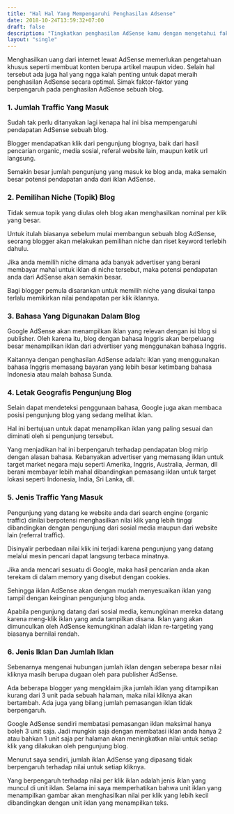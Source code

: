 ```yaml
---
title: "Hal Hal Yang Mempengaruhi Penghasilan Adsense"
date: 2018-10-24T13:59:32+07:00
draft: false
description: "Tingkatkan penghasilan AdSense kamu dengan mengetahui faktor yang dapat mempengaruhi nilai per klik dari iklan AdSense."
layout: "single"
---
```


Menghasilkan uang dari internet lewat AdSense memerlukan pengetahuan khusus seperti membuat konten berupa artikel maupun video. Selain hal tersebut ada juga hal yang ngga kalah penting untuk dapat meraih penghasilan AdSense secara optimal. Simak faktor-faktor yang berpengaruh pada penghasilan AdSense sebuah blog.

### 1. Jumlah Traffic Yang Masuk

Sudah tak perlu ditanyakan lagi kenapa hal ini bisa mempengaruhi pendapatan AdSense sebuah blog.

Blogger mendapatkan klik dari pengunjung blognya, baik dari hasil pencarian organic, media sosial, referal website lain, maupun ketik url langsung.

Semakin besar jumlah pengunjung yang masuk ke blog anda, maka semakin besar potensi pendapatan anda dari iklan AdSense.

### 2. Pemilihan Niche (Topik) Blog

Tidak semua topik yang diulas oleh blog akan menghasilkan nominal per klik yang besar.

Untuk itulah biasanya sebelum mulai membangun sebuah blog AdSense, seorang blogger akan melakukan pemilihan niche dan riset keyword terlebih dahulu.

Jika anda memilih niche dimana ada banyak advertiser yang berani membayar mahal untuk iklan di niche tersebut, maka potensi pendapatan anda dari AdSense akan semakin besar.

Bagi blogger pemula disarankan untuk memilih niche yang disukai tanpa terlalu memikirkan nilai pendapatan per klik iklannya.

### 3. Bahasa Yang Digunakan Dalam Blog

Google AdSense akan menampilkan iklan yang relevan dengan isi blog si publisher. Oleh karena itu, blog dengan bahasa Inggris akan berpeluang besar menampilkan iklan dari advertiser yang menggunakan bahasa Inggris.

Kaitannya dengan penghasilan AdSense adalah: iklan yang menggunakan bahasa Inggris memasang bayaran yang lebih besar ketimbang bahasa Indonesia atau malah bahasa Sunda.

### 4. Letak Geografis Pengunjung Blog

Selain dapat mendeteksi penggunaan bahasa, Google juga akan membaca posisi pengunjung blog yang sedang melihat iklan.

Hal ini bertujuan untuk dapat menampilkan iklan yang paling sesuai dan diminati oleh si pengunjung tersebut.

Yang menjadikan hal ini berpengaruh terhadap pendapatan blog mirip dengan alasan bahasa. Kebanyakan advertiser yang memasang iklan untuk target market negara maju seperti Amerika, Inggris, Australia, Jerman, dll berani membayar lebih mahal dibandingkan pemasang iklan untuk target lokasi seperti Indonesia, India, Sri Lanka, dll.

### 5. Jenis Traffic Yang Masuk

Pengunjung yang datang ke website anda dari search engine (organic traffic) dinilai berpotensi menghasilkan nilai klik yang lebih tinggi dibandingkan dengan pengunjung dari sosial media maupun dari website lain (referral traffic).

Disinyalir perbedaan nilai klik ini terjadi karena pengunjung yang datang melalui mesin pencari dapat langsung terbaca minatnya.

Jika anda mencari sesuatu di Google, maka hasil pencarian anda akan terekam di dalam memory yang disebut dengan cookies.

Sehingga iklan AdSense akan dengan mudah menyesuaikan iklan yang tampil dengan keinginan pengunjung blog anda.

Apabila pengunjung datang dari sosial media, kemungkinan mereka datang karena meng-klik iklan yang anda tampilkan disana. Iklan yang akan dimunculkan oleh AdSense kemungkinan adalah iklan re-targeting yang biasanya bernilai rendah.

### 6. Jenis Iklan Dan Jumlah Iklan

Sebenarnya mengenai hubungan jumlah iklan dengan seberapa besar nilai kliknya masih berupa dugaan oleh para publisher AdSense.

Ada beberapa blogger yang mengklaim jika jumlah iklan yang ditampilkan kurang dari 3 unit pada sebuah halaman, maka nilai kliknya akan bertambah. Ada juga yang bilang jumlah pemasangan iklan tidak berpengaruh.

Google AdSense sendiri membatasi pemasangan iklan maksimal hanya boleh 3 unit saja. Jadi mungkin saja dengan membatasi iklan anda hanya 2 atau bahkan 1 unit saja per halaman akan meningkatkan nilai untuk setiap klik yang dilakukan oleh pengunjung blog.

Menurut saya sendiri, jumlah iklan AdSense yang dipasang tidak berpengaruh terhadap nilai untuk setiap kliknya.

Yang berpengaruh terhadap nilai per klik iklan adalah jenis iklan yang muncul di unit iklan. Selama ini saya memperhatikan bahwa unit iklan yang menampilkan gambar akan menghasilkan nilai per klik yang lebih kecil dibandingkan dengan unit iklan yang menampilkan teks.

